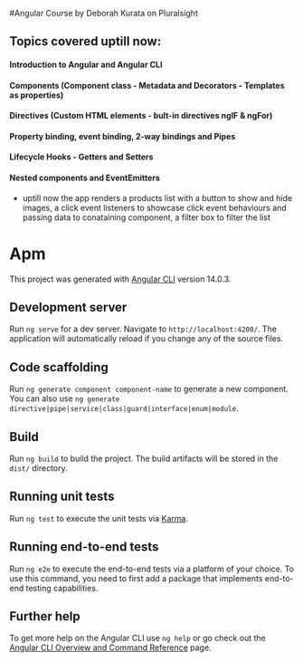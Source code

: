 #Angular Course by Deborah Kurata on Pluralsight
## Topics covered uptill now:
#### Introduction to Angular and Angular CLI
#### Components (Component class - Metadata and Decorators - Templates as properties)
#### Directives (Custom HTML elements - bult-in directives ngIF & ngFor)
#### Property binding, event binding, 2-way bindings and Pipes
#### Lifecycle Hooks - Getters and Setters
#### Nested components and EventEmitters
- uptill now the app renders a products list with a button to show and hide images, a click event listeners to showcase click event behaviours and passing data to conataining component, a filter box to filter the list

# Apm

This project was generated with [Angular CLI](https://github.com/angular/angular-cli) version 14.0.3.

## Development server

Run `ng serve` for a dev server. Navigate to `http://localhost:4200/`. The application will automatically reload if you change any of the source files.

## Code scaffolding

Run `ng generate component component-name` to generate a new component. You can also use `ng generate directive|pipe|service|class|guard|interface|enum|module`.

## Build

Run `ng build` to build the project. The build artifacts will be stored in the `dist/` directory.

## Running unit tests

Run `ng test` to execute the unit tests via [Karma](https://karma-runner.github.io).

## Running end-to-end tests

Run `ng e2e` to execute the end-to-end tests via a platform of your choice. To use this command, you need to first add a package that implements end-to-end testing capabilities.

## Further help

To get more help on the Angular CLI use `ng help` or go check out the [Angular CLI Overview and Command Reference](https://angular.io/cli) page.
